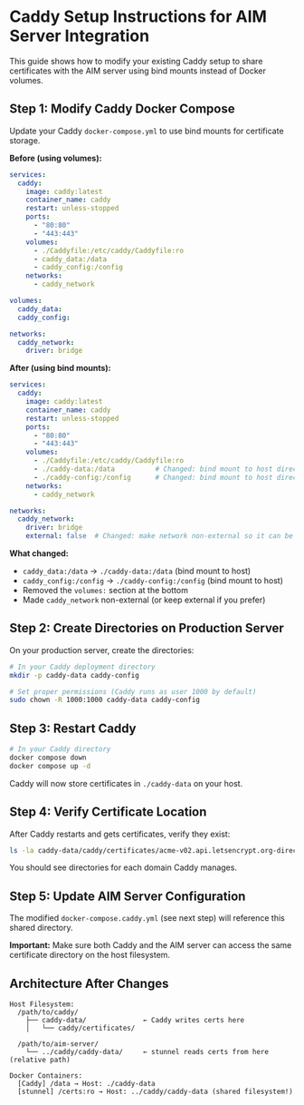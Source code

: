 # Caddy Setup Instructions for AIM Server Integration

This guide shows how to modify your existing Caddy setup to share certificates with the AIM server using bind mounts instead of Docker volumes.

## Step 1: Modify Caddy Docker Compose

Update your Caddy `docker-compose.yml` to use bind mounts for certificate storage.

**Before (using volumes):**
```yaml
services:
  caddy:
    image: caddy:latest
    container_name: caddy
    restart: unless-stopped
    ports:
      - "80:80"
      - "443:443"
    volumes:
      - ./Caddyfile:/etc/caddy/Caddyfile:ro
      - caddy_data:/data
      - caddy_config:/config
    networks:
      - caddy_network

volumes:
  caddy_data:
  caddy_config:

networks:
  caddy_network:
    driver: bridge
```

**After (using bind mounts):**
```yaml
services:
  caddy:
    image: caddy:latest
    container_name: caddy
    restart: unless-stopped
    ports:
      - "80:80"
      - "443:443"
    volumes:
      - ./Caddyfile:/etc/caddy/Caddyfile:ro
      - ./caddy-data:/data          # Changed: bind mount to host directory
      - ./caddy-config:/config      # Changed: bind mount to host directory
    networks:
      - caddy_network

networks:
  caddy_network:
    driver: bridge
    external: false  # Changed: make network non-external so it can be created
```

**What changed:**
- `caddy_data:/data` → `./caddy-data:/data` (bind mount to host)
- `caddy_config:/config` → `./caddy-config:/config` (bind mount to host)
- Removed the `volumes:` section at the bottom
- Made `caddy_network` non-external (or keep external if you prefer)

## Step 2: Create Directories on Production Server

On your production server, create the directories:

```bash
# In your Caddy deployment directory
mkdir -p caddy-data caddy-config

# Set proper permissions (Caddy runs as user 1000 by default)
sudo chown -R 1000:1000 caddy-data caddy-config
```

## Step 3: Restart Caddy

```bash
# In your Caddy directory
docker compose down
docker compose up -d
```

Caddy will now store certificates in `./caddy-data` on your host.

## Step 4: Verify Certificate Location

After Caddy restarts and gets certificates, verify they exist:

```bash
ls -la caddy-data/caddy/certificates/acme-v02.api.letsencrypt.org-directory/
```

You should see directories for each domain Caddy manages.

## Step 5: Update AIM Server Configuration

The modified `docker-compose.caddy.yml` (see next step) will reference this shared directory.

**Important:** Make sure both Caddy and the AIM server can access the same certificate directory on the host filesystem.

## Architecture After Changes

```
Host Filesystem:
  /path/to/caddy/
    ├── caddy-data/              ← Caddy writes certs here
    │   └── caddy/certificates/

  /path/to/aim-server/
    └── ../caddy/caddy-data/     ← stunnel reads certs from here (relative path)

Docker Containers:
  [Caddy] /data → Host: ./caddy-data
  [stunnel] /certs:ro → Host: ../caddy/caddy-data (shared filesystem!)
```
